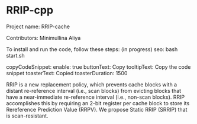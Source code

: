 # RRIP-cpp
Project name: RRIP-cache

Contributors: Minimullina Aliya

To install and run the code, follow these steps: (in progress)
seo:
    bash start.sh

copyCodeSnippet:
  enable: true
  buttonText: Copy
  tooltipText: Copy the code snippet
  toasterText: Copied
  toasterDuration: 1500

RRIP is a new replacement policy, which prevents cache blocks with a distant re-reference interval (i.e., scan blocks) from evicting blocks that have a near-immediate re-reference interval (i.e., non-scan blocks). RRIP accomplishes this by requiring an 2-bit register per cache block to store its Rereference Prediction Value (RRPV). We propose Static RRIP (SRRIP) that is scan-resistant.
